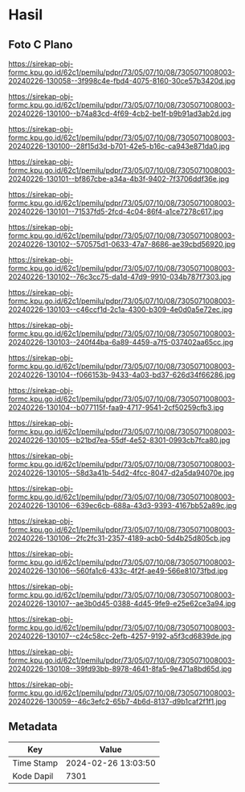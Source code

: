 # Hasil

## Foto C Plano

https://sirekap-obj-formc.kpu.go.id/62c1/pemilu/pdpr/73/05/07/10/08/7305071008003-20240226-130058--3f998c4e-fbd4-4075-8160-30ce57b3420d.jpg

https://sirekap-obj-formc.kpu.go.id/62c1/pemilu/pdpr/73/05/07/10/08/7305071008003-20240226-130100--b74a83cd-4f69-4cb2-be1f-b9b91ad3ab2d.jpg

https://sirekap-obj-formc.kpu.go.id/62c1/pemilu/pdpr/73/05/07/10/08/7305071008003-20240226-130100--28f15d3d-b701-42e5-b16c-ca943e871da0.jpg

https://sirekap-obj-formc.kpu.go.id/62c1/pemilu/pdpr/73/05/07/10/08/7305071008003-20240226-130101--bf867cbe-a34a-4b3f-9402-7f3706ddf36e.jpg

https://sirekap-obj-formc.kpu.go.id/62c1/pemilu/pdpr/73/05/07/10/08/7305071008003-20240226-130101--71537fd5-2fcd-4c04-86f4-a1ce7278c617.jpg

https://sirekap-obj-formc.kpu.go.id/62c1/pemilu/pdpr/73/05/07/10/08/7305071008003-20240226-130102--570575d1-0633-47a7-8686-ae39cbd56920.jpg

https://sirekap-obj-formc.kpu.go.id/62c1/pemilu/pdpr/73/05/07/10/08/7305071008003-20240226-130102--76c3cc75-da1d-47d9-9910-034b787f7303.jpg

https://sirekap-obj-formc.kpu.go.id/62c1/pemilu/pdpr/73/05/07/10/08/7305071008003-20240226-130103--c46ccf1d-2c1a-4300-b309-4e0d0a5e72ec.jpg

https://sirekap-obj-formc.kpu.go.id/62c1/pemilu/pdpr/73/05/07/10/08/7305071008003-20240226-130103--240f44ba-6a89-4459-a7f5-037402aa65cc.jpg

https://sirekap-obj-formc.kpu.go.id/62c1/pemilu/pdpr/73/05/07/10/08/7305071008003-20240226-130104--f066153b-9433-4a03-bd37-626d34f66286.jpg

https://sirekap-obj-formc.kpu.go.id/62c1/pemilu/pdpr/73/05/07/10/08/7305071008003-20240226-130104--b077115f-faa9-4717-9541-2cf50259cfb3.jpg

https://sirekap-obj-formc.kpu.go.id/62c1/pemilu/pdpr/73/05/07/10/08/7305071008003-20240226-130105--b21bd7ea-55df-4e52-8301-0993cb7fca80.jpg

https://sirekap-obj-formc.kpu.go.id/62c1/pemilu/pdpr/73/05/07/10/08/7305071008003-20240226-130105--58d3a41b-54d2-4fcc-8047-d2a5da94070e.jpg

https://sirekap-obj-formc.kpu.go.id/62c1/pemilu/pdpr/73/05/07/10/08/7305071008003-20240226-130106--639ec6cb-688a-43d3-9393-4167bb52a89c.jpg

https://sirekap-obj-formc.kpu.go.id/62c1/pemilu/pdpr/73/05/07/10/08/7305071008003-20240226-130106--2fc2fc31-2357-4189-acb0-5d4b25d805cb.jpg

https://sirekap-obj-formc.kpu.go.id/62c1/pemilu/pdpr/73/05/07/10/08/7305071008003-20240226-130106--560fa1c6-433c-4f2f-ae49-566e81073fbd.jpg

https://sirekap-obj-formc.kpu.go.id/62c1/pemilu/pdpr/73/05/07/10/08/7305071008003-20240226-130107--ae3b0d45-0388-4d45-9fe9-e25e62ce3a94.jpg

https://sirekap-obj-formc.kpu.go.id/62c1/pemilu/pdpr/73/05/07/10/08/7305071008003-20240226-130107--c24c58cc-2efb-4257-9192-a5f3cd6839de.jpg

https://sirekap-obj-formc.kpu.go.id/62c1/pemilu/pdpr/73/05/07/10/08/7305071008003-20240226-130108--39fd93bb-8978-4641-8fa5-9e471a8bd65d.jpg

https://sirekap-obj-formc.kpu.go.id/62c1/pemilu/pdpr/73/05/07/10/08/7305071008003-20240226-130059--46c3efc2-65b7-4b6d-8137-d9b1caf2f1f1.jpg


## Metadata

| Key        | Value               |
| ---------- | ------------------- |
| Time Stamp | 2024-02-26 13:03:50 |
| Kode Dapil | 7301                |



